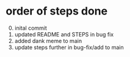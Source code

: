 # order of steps done
0. inital commit
1. updated README and STEPS in bug fix
2. added dank meme to main
3. update steps further in bug-fix/add to main